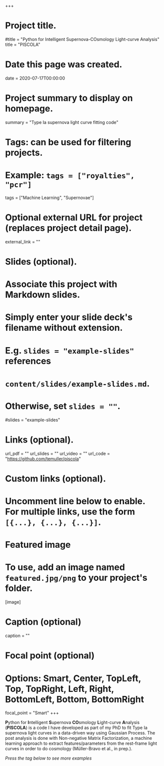 +++
# Project title.
#title = "Python for Intelligent Supernova-COsmology Light-curve Analysis"
title = "PISCOLA"

# Date this page was created.
date = 2020-07-17T00:00:00

# Project summary to display on homepage.
summary = "Type Ia supernova light curve fitting code"

# Tags: can be used for filtering projects.
# Example: `tags = ["royalties", "pcr"]`
tags = ["Machine Learning", "Supernovae"]

# Optional external URL for project (replaces project detail page).
external_link = ""

# Slides (optional).
#   Associate this project with Markdown slides.
#   Simply enter your slide deck's filename without extension.
#   E.g. `slides = "example-slides"` references 
#   `content/slides/example-slides.md`.
#   Otherwise, set `slides = ""`.
#slides = "example-slides"

# Links (optional).
url_pdf = ""
url_slides = ""
url_video = ""
url_code = "https://github.com/temuller/piscola"

# Custom links (optional).
#   Uncomment line below to enable. For multiple links, use the form `[{...}, {...}, {...}]`.


# Featured image
# To use, add an image named `featured.jpg/png` to your project's folder. 
[image]
  # Caption (optional)
  caption = ""
  
  # Focal point (optional)
  # Options: Smart, Center, TopLeft, Top, TopRight, Left, Right, BottomLeft, Bottom, BottomRight
  focal_point = "Smart"
+++

**P**ython for **I**ntelligent **S**upernova **CO**smology **L**ight-curve **A**nalysis (**PISCOLA**) is a code I have developed as part of my PhD to fit Type Ia supernova light curves in a data-driven way using Gaussian Process. The post analysis is done with Non-negative Matrix Factorization, a machine learning approach to extract features/parameters from the rest-frame light curves in order to do cosmology (Müller-Bravo et al., in prep.).

_Press the tag below to see more examples_
